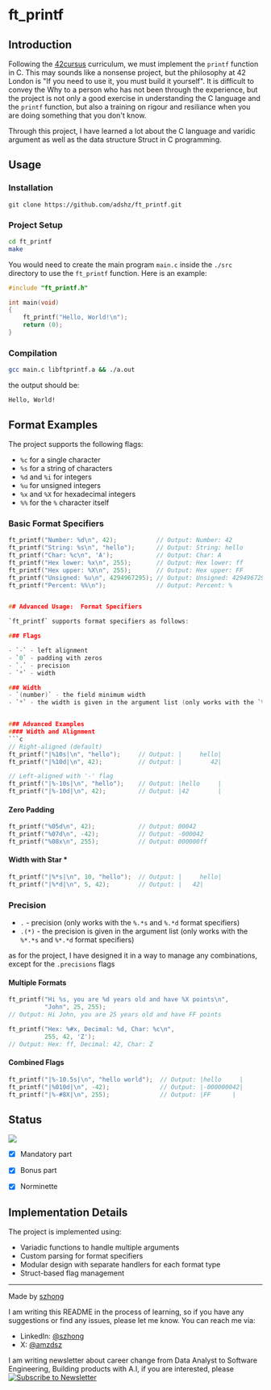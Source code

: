 # ft_printf

## Introduction
Following the [42cursus](https://42.fr/en/cursus/web-development-school/) curriculum, we must implement the `printf` function in C. This may sounds like a nonsense project, but the philosophy at 42 London is "If you need to use it, you must build it yourself". It is difficult to convey the Why to a person who has not been through the experience, but the project is not only a good exercise in understanding the C language and the `printf` function, but also a training on rigour and resiliance when you are doing something that you don't know.

Through this project, I have learned a lot about the C language and varidic argument as well as the data structure Struct in C programming. 

## Usage

### Installation

```
git clone https://github.com/adshz/ft_printf.git
```

### Project Setup

```bash
cd ft_printf    
make
```

You would need to create the main program `main.c` inside the `./src` directory to use the `ft_printf` function. Here is an example:

```c
#include "ft_printf.h"

int main(void)
{
    ft_printf("Hello, World!\n");
    return (0);
}
```

### Compilation

```bash
gcc main.c libftprintf.a && ./a.out
```

the output should be:

```
Hello, World!
``` 

## Format Examples
The project supports the following flags:
- `%c` for a single character
- `%s` for a string of characters
- `%d` and `%i` for integers
- `%u` for unsigned integers
- `%x` and `%X` for hexadecimal integers
- `%%` for the `%` character itself

### Basic Format Specifiers
```c
ft_printf("Number: %d\n", 42);           // Output: Number: 42
ft_printf("String: %s\n", "hello");      // Output: String: hello
ft_printf("Char: %c\n", 'A');            // Output: Char: A
ft_printf("Hex lower: %x\n", 255);       // Output: Hex lower: ff
ft_printf("Hex upper: %X\n", 255);       // Output: Hex upper: FF
ft_printf("Unsigned: %u\n", 4294967295); // Output: Unsigned: 4294967295
ft_printf("Percent: %%\n");              // Output: Percent: %


## Advanced Usage:  Format Specifiers

`ft_printf` supports format specifiers as follows:

### Flags

- `-` - left alignment
- `0` - padding with zeros
- `.` - precision
- `*` - width   

### Width
- `(number)` - the field minimum width
- `*` - the width is given in the argument list (only works with the `%*s` and `%*d` format specifiers)


### Advanced Examples
#### Width and Alignment
```c
// Right-aligned (default)
ft_printf("|%10s|\n", "hello");     // Output: |     hello|
ft_printf("|%10d|\n", 42);          // Output: |        42|

// Left-aligned with '-' flag
ft_printf("|%-10s|\n", "hello");    // Output: |hello     |
ft_printf("|%-10d|\n", 42);         // Output: |42        |
```

#### Zero Padding
```c
ft_printf("%05d\n", 42);            // Output: 00042
ft_printf("%07d\n", -42);           // Output: -000042
ft_printf("%08x\n", 255);           // Output: 000000ff
```

#### Width with Star *
```c
ft_printf("|%*s|\n", 10, "hello");  // Output: |     hello|
ft_printf("|%*d|\n", 5, 42);        // Output: |   42|
```


### Precision
- `.` - precision (only works with the `%.*s` and `%.*d` format specifiers)
- `.(*)` - the precision is given in the argument list (only works with the `%*.*s` and `%*.*d` format specifiers)

as for the project, I have designed it in a way to manage any combinations, except for the `.precisions` flags



#### Multiple Formats
```c
ft_printf("Hi %s, you are %d years old and have %X points\n", 
          "John", 25, 255);
// Output: Hi John, you are 25 years old and have FF points

ft_printf("Hex: %#x, Decimal: %d, Char: %c\n", 
          255, 42, 'Z');
// Output: Hex: ff, Decimal: 42, Char: Z
```

#### Combined Flags
```c
ft_printf("|%-10.5s|\n", "hello world");  // Output: |hello     |
ft_printf("|%010d|\n", -42);              // Output: |-000000042|
ft_printf("|%-#8X|\n", 255);              // Output: |FF      |
```


## Status
![](https://i.imgur.com/rTaP3JM.png)

- [x] Mandatory part
- [x] Bonus part
- [X] Norminette



## Implementation Details
The project is implemented using:
- Variadic functions to handle multiple arguments
- Custom parsing for format specifiers
- Modular design with separate handlers for each format type
- Struct-based flag management


---
Made by [szhong](szhong@student.42london.com)

I am writing this README in the process of learning, so if you have any suggestions or find any issues, please let me know. You can reach me via:
- LinkedIn: [@szhong](https://www.linkedin.com/in/shenghongzhong/) 
- X: [@amzdsz](https://x.com/amzdsz) 


I am writing newsletter about career change from Data Analyst to Software Engineering, Building products with A.I, if you are interested, please [![Subscribe to Newsletter](https://img.shields.io/badge/Subscribe-Newsletter-blue)](https://amazingdavid.substack.com/)
